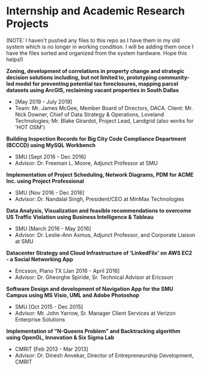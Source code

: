 # Internship and Academic Research Projects  

(NOTE: I haven't pushed any files to this repo as I have them in my old system which is no longer in working condition. I will be adding them once I have the files sorted and organized from the system hardware. Hope this helps!)  

**Zoning, development of correlations in property change and strategic decision solutions including, but not limited to, prototyping community-led model for preventing potential tax foreclosures, mapping parcel datasets using ArcGIS, reclaiming vacant properties in South Dallas**  
- [May 2019 - July 2019]  
- Team: Mr. James McGee, Member Board of Directors, DACA. Client: Mr. Nick Downer, Chief of Data Strategy & Operations, Loveland Technologies; Mr. Blake Girardot, Project Lead, Landgrid (also works for 'HOT OSM')  

**Building Inspection Records for Big City Code Compliance Department (BCCCD) using MySQL Workbench**  
- SMU [Sept 2016 - Dec 2016]  
- Advisor: Dr. Freeman L. Moore, Adjunct Professor at SMU  

**Implementation of Project Scheduling, Network Diagrams, PDM for ACME Inc. using Project Professional**  
- SMU [Nov 2016 - Dec 2016]  
- Advisor: Dr. Nandalal Singh, President/CEO at MinMax Technologies  

**Data Analysis, Visualization and feasible recommendations to overcome US Traffic Violation using Business Intelligence & Tableau**  
- SMU [March 2016 - May 2016]  
- Advisor: Dr. Leslie-Ann Asmus, Adjunct Professor, and Corporate Liaison at SMU  

**Datacenter Strategy and Cloud Infrastructure of ‘LinkedFlix’ on AWS EC2 - a Social Networking App**  
- Ericsson, Plano TX [Jan 2016 - April 2016]  
- Advisor: Dr. Gheorghe Spiride, Sr. Technical Advisor at Ericsson  

**Software Design and development of Navigation App for the SMU Campus using MS Visio, UML and Adobe Photoshop**  
- SMU [Oct 2015 - Dec 2015]  
- Advisor: Mr. John Yarrow, Sr. Manager Client Services at Verizon Enterprise Solutions  

**Implementation of “N-Queens Problem” and Backtracking algorithm using OpenGL, Innovation & Six Sigma Lab** 
- CMRIT [Feb 2013 - Mar 2013]  
- Advisor: Dr. Dinesh Anvekar, Director of Entrepreneurship Development, CMRIT  

